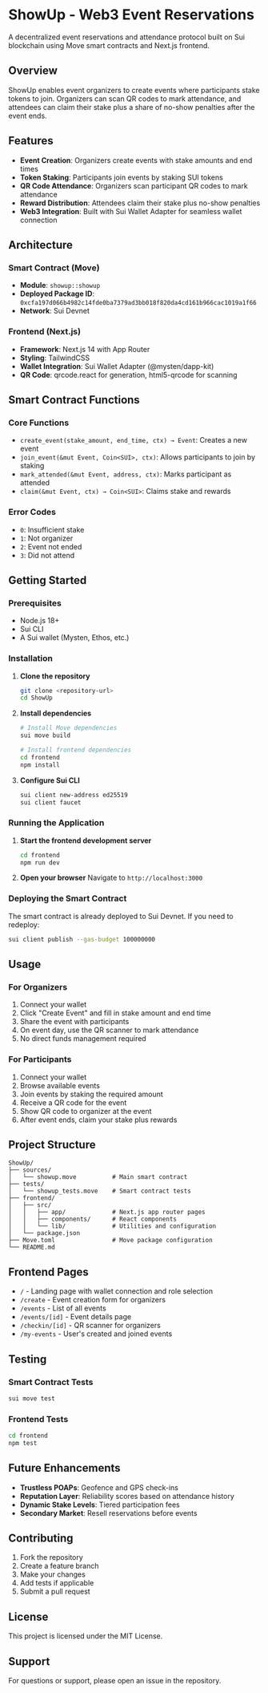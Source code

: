 # ShowUp - Web3 Event Reservations

A decentralized event reservations and attendance protocol built on Sui blockchain using Move smart contracts and Next.js frontend.

## Overview

ShowUp enables event organizers to create events where participants stake tokens to join. Organizers can scan QR codes to mark attendance, and attendees can claim their stake plus a share of no-show penalties after the event ends.

## Features

- **Event Creation**: Organizers create events with stake amounts and end times
- **Token Staking**: Participants join events by staking SUI tokens
- **QR Code Attendance**: Organizers scan participant QR codes to mark attendance
- **Reward Distribution**: Attendees claim their stake plus no-show penalties
- **Web3 Integration**: Built with Sui Wallet Adapter for seamless wallet connection

## Architecture

### Smart Contract (Move)
- **Module**: `showup::showup`
- **Deployed Package ID**: `0xcfa197d066b4982c14fde0ba7379ad3bb018f820da4cd161b966cac1019a1f66`
- **Network**: Sui Devnet

### Frontend (Next.js)
- **Framework**: Next.js 14 with App Router
- **Styling**: TailwindCSS
- **Wallet Integration**: Sui Wallet Adapter (@mysten/dapp-kit)
- **QR Code**: qrcode.react for generation, html5-qrcode for scanning

## Smart Contract Functions

### Core Functions
- `create_event(stake_amount, end_time, ctx) → Event`: Creates a new event
- `join_event(&mut Event, Coin<SUI>, ctx)`: Allows participants to join by staking
- `mark_attended(&mut Event, address, ctx)`: Marks participant as attended
- `claim(&mut Event, ctx) → Coin<SUI>`: Claims stake and rewards

### Error Codes
- `0`: Insufficient stake
- `1`: Not organizer
- `2`: Event not ended
- `3`: Did not attend

## Getting Started

### Prerequisites
- Node.js 18+
- Sui CLI
- A Sui wallet (Mysten, Ethos, etc.)

### Installation

1. **Clone the repository**
   ```bash
   git clone <repository-url>
   cd ShowUp
   ```

2. **Install dependencies**
   ```bash
   # Install Move dependencies
   sui move build

   # Install frontend dependencies
   cd frontend
   npm install
   ```

3. **Configure Sui CLI**
   ```bash
   sui client new-address ed25519
   sui client faucet
   ```

### Running the Application

1. **Start the frontend development server**
   ```bash
   cd frontend
   npm run dev
   ```

2. **Open your browser**
   Navigate to `http://localhost:3000`

### Deploying the Smart Contract

The smart contract is already deployed to Sui Devnet. If you need to redeploy:

```bash
sui client publish --gas-budget 100000000
```

## Usage

### For Organizers
1. Connect your wallet
2. Click "Create Event" and fill in stake amount and end time
3. Share the event with participants
4. On event day, use the QR scanner to mark attendance
5. No direct funds management required

### For Participants
1. Connect your wallet
2. Browse available events
3. Join events by staking the required amount
4. Receive a QR code for the event
5. Show QR code to organizer at the event
6. After event ends, claim your stake plus rewards

## Project Structure

```
ShowUp/
├── sources/
│   └── showup.move          # Main smart contract
├── tests/
│   └── showup_tests.move    # Smart contract tests
├── frontend/
│   ├── src/
│   │   ├── app/             # Next.js app router pages
│   │   ├── components/      # React components
│   │   └── lib/             # Utilities and configuration
│   └── package.json
├── Move.toml                # Move package configuration
└── README.md
```

## Frontend Pages

- `/` - Landing page with wallet connection and role selection
- `/create` - Event creation form for organizers
- `/events` - List of all events
- `/events/[id]` - Event details page
- `/checkin/[id]` - QR scanner for organizers
- `/my-events` - User's created and joined events

## Testing

### Smart Contract Tests
```bash
sui move test
```

### Frontend Tests
```bash
cd frontend
npm test
```

## Future Enhancements

- **Trustless POAPs**: Geofence and GPS check-ins
- **Reputation Layer**: Reliability scores based on attendance history
- **Dynamic Stake Levels**: Tiered participation fees
- **Secondary Market**: Resell reservations before events

## Contributing

1. Fork the repository
2. Create a feature branch
3. Make your changes
4. Add tests if applicable
5. Submit a pull request

## License

This project is licensed under the MIT License.

## Support

For questions or support, please open an issue in the repository.